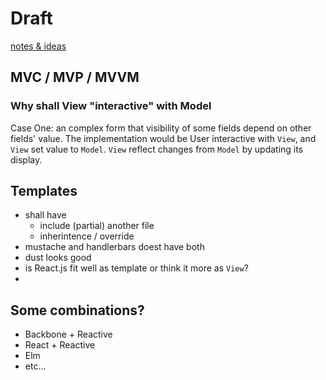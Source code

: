 # Draft 

[notes & ideas](https://docs.google.com/drawings/d/1ceDaqPI6AMKoHc--qio_W8lTkX_OHU85sOYhfljvCNI/edit?usp=sharing)

## MVC / MVP / MVVM 
### Why shall View "interactive" with Model
Case One: an complex form that visibility of some fields depend on other fields' value. The implementation would be User interactive with `View`, and `View` set value to `Model`. `View` reflect changes from `Model` by updating its display.

## Templates
  - shall have
    - include (partial) another file
    - inherintence / override
  - mustache and handlerbars doest have both
  - dust looks good
  - is React.js fit well as template or think it more as `View`?
  - 
  
## Some combinations?
  - Backbone + Reactive
  - React + Reactive
  - Elm
  - etc...

